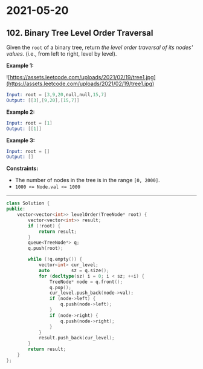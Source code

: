 # 2021-05-20

## 102. Binary Tree Level Order Traversal

Given the `root` of a binary tree, return *the level order traversal of its nodes' values*. (i.e., from left to right, level by level).

**Example 1:**

![https://assets.leetcode.com/uploads/2021/02/19/tree1.jpg](https://assets.leetcode.com/uploads/2021/02/19/tree1.jpg)

```s
Input: root = [3,9,20,null,null,15,7]
Output: [[3],[9,20],[15,7]]
```

**Example 2:**

```s
Input: root = [1]
Output: [[1]]
```

**Example 3:**

```s
Input: root = []
Output: []
```

**Constraints:**

- The number of nodes in the tree is in the range `[0, 2000]`.
- `1000 <= Node.val <= 1000`

---

```c++
class Solution {
public:
    vector<vector<int>> levelOrder(TreeNode* root) {
        vector<vector<int>> result;
        if (!root) {
            return result;
        }
        queue<TreeNode*> q;
        q.push(root);

        while (!q.empty()) {
            vector<int> cur_level;
            auto        sz = q.size();
            for (decltype(sz) i = 0; i < sz; ++i) {
                TreeNode* node = q.front();
                q.pop();
                cur_level.push_back(node->val);
                if (node->left) {
                    q.push(node->left);
                }
                if (node->right) {
                    q.push(node->right);
                }
            }
            result.push_back(cur_level);
        }
        return result;
    }
};
```
